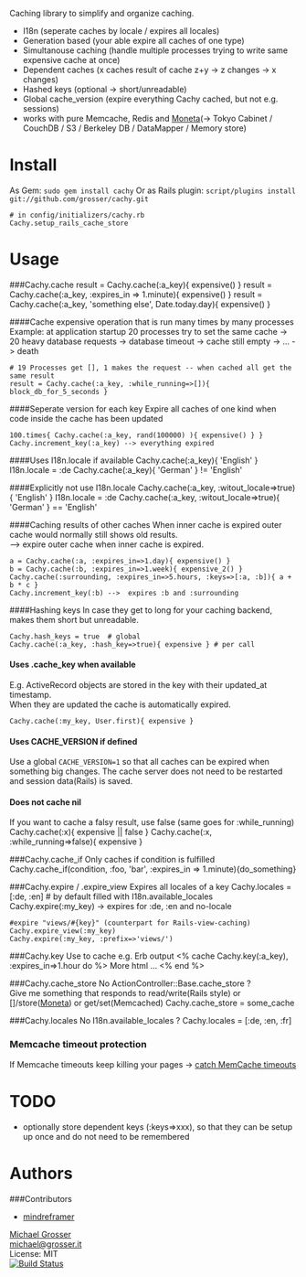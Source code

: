 Caching library to simplify and organize caching.

 - I18n (seperate caches by locale / expires all locales)
 - Generation based (your able expire all caches of one type)
 - Simultanouse caching (handle multiple processes trying to write same expensive cache at once)
 - Dependent caches (x caches result of cache z+y -> z changes -> x changes)
 - Hashed keys (optional -> short/unreadable)
 - Global cache_version (expire everything Cachy cached, but not e.g. sessions)
 - works with pure Memcache, Redis and [Moneta](http://github.com/wycats/moneta/tree/master)(-> Tokyo Cabinet / CouchDB / S3 / Berkeley DB / DataMapper / Memory store)

Install
=======
As Gem: ` sudo gem install cachy `
Or as Rails plugin: ` script/plugins install git://github.com/grosser/cachy.git `

    # in config/initializers/cachy.rb
    Cachy.setup_rails_cache_store


Usage
=====
###Cachy.cache
    result = Cachy.cache(:a_key){ expensive() }
    result = Cachy.cache(:a_key, :expires_in => 1.minute){ expensive() }
    result = Cachy.cache(:a_key, 'something else', Date.today.day){ expensive() }

####Cache expensive operation that is run many times by many processes
Example: at application startup 20 processes try to set the same cache -> 20 heavy database requests -> database timeout -> cache still empty -> ... -> death

    # 19 Processes get [], 1 makes the request -- when cached all get the same result
    result = Cachy.cache(:a_key, :while_running=>[]){ block_db_for_5_seconds }


####Seperate version for each key
Expire all caches of one kind when code inside the cache has been updated

    100.times{ Cachy.cache(:a_key, rand(100000) ){ expensive() } }
    Cachy.increment_key(:a_key) --> everything expired


####Uses I18n.locale if available
    Cachy.cache(:a_key){ 'English' }
    I18n.locale = :de
    Cachy.cache(:a_key){ 'German' } != 'English'

####Explicitly not use I18n.locale
    Cachy.cache(:a_key, :witout_locale=>true){ 'English' }
    I18n.locale = :de
    Cachy.cache(:a_key, :witout_locale=>true){ 'German' } == 'English'

####Caching results of other caches
When inner cache is expired outer cache would normally still shows old results.<br/>
--> expire outer cache when inner cache is expired.

    a = Cachy.cache(:a, :expires_in=>1.day){ expensive() }
    b = Cachy.cache(:b, :expires_in=>1.week){ expensive_2() }
    Cachy.cache(:surrounding, :expires_in=>5.hours, :keys=>[:a, :b]){ a + b * c }
    Cachy.increment_key(:b) -->  expires :b and :surrounding

####Hashing keys
In case they get to long for your caching backend, makes them short but unreadable.

    Cachy.hash_keys = true  # global
    Cachy.cache(:a_key, :hash_key=>true){ expensive } # per call

#### Uses .cache_key when available
E.g. ActiveRecord objects are stored in the key with their updated_at timestamp.<br/>
When they are updated the cache is automatically expired.

    Cachy.cache(:my_key, User.first){ expensive }

#### Uses CACHE_VERSION if defined
Use a global `CACHE_VERSION=1` so that all caches can be expired when something big changes.
The cache server does not need to be restarted and session data(Rails) is saved.

#### Does not cache nil
If you want to cache a falsy result, use false (same goes for :while_running)
    Cachy.cache(:x){ expensive || false }
    Cachy.cache(:x, :while_running=>false){ expensive }

###Cachy.cache_if
Only caches if condition is fulfilled
    Cachy.cache_if(condition, :foo, 'bar', :expires_in => 1.minute){do_something}

###Cachy.expire / .expire_view
Expires all locales of a key
    Cachy.locales = [:de, :en] # by default filled with I18n.available_locales
    Cachy.expire(:my_key) -> expires for :de, :en and no-locale

    #expire "views/#{key}" (counterpart for Rails-view-caching)
    Cachy.expire_view(:my_key)
    Cachy.expire(:my_key, :prefix=>'views/')

###Cachy.key
Use to cache e.g. Erb output
    <% cache Cachy.key(:a_key), :expires_in=>1.hour do %>
      More html ...
    <% end %>

###Cachy.cache_store
No ActionController::Base.cache_store ?<br/>
Give me something that responds to read/write(Rails style) or []/store([Moneta](http://github.com/wycats/moneta/tree/master)) or get/set(Memcached)
    Cachy.cache_store = some_cache

###Cachy.locales
No I18n.available_locales ?
    Cachy.locales = [:de, :en, :fr]

### Memcache timeout protection
If Memcache timeouts keep killing your pages -> [catch MemCache timeouts](http://github.com/grosser/cachy/blob/master/lib/cachy/memcache_timeout_protection)

TODO
====
 - optionally store dependent keys (:keys=>xxx), so that they can be setup up once and do not need to be remembered

Authors
=======

###Contributors
 - [mindreframer](http://www.simplewebapp.de/roman)

[Michael Grosser](http://grosser.it)<br/>
michael@grosser.it<br/>
License: MIT<br/>
[![Build Status](https://secure.travis-ci.org/grosser/cachy.png)](http://travis-ci.org/grosser/cachy)

